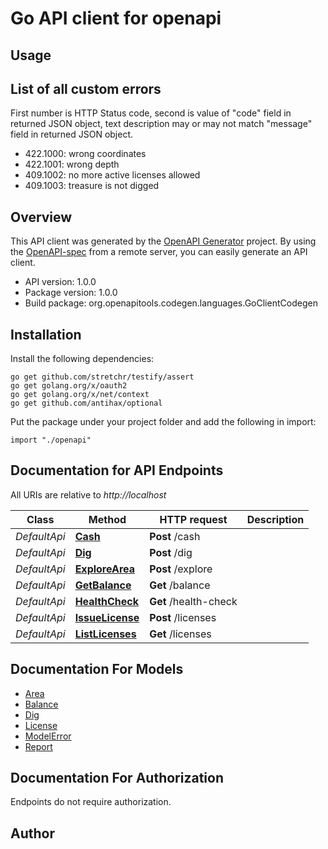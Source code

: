 # Go API client for openapi

## Usage
## List of all custom errors
First number is HTTP Status code, second is value of \"code\" field in returned JSON object, text description may or may not match \"message\" field in returned JSON object.
- 422.1000: wrong coordinates
- 422.1001: wrong depth
- 409.1002: no more active licenses allowed
- 409.1003: treasure is not digged


## Overview
This API client was generated by the [OpenAPI Generator](https://openapi-generator.tech) project.  By using the [OpenAPI-spec](https://www.openapis.org/) from a remote server, you can easily generate an API client.

- API version: 1.0.0
- Package version: 1.0.0
- Build package: org.openapitools.codegen.languages.GoClientCodegen

## Installation

Install the following dependencies:

```shell
go get github.com/stretchr/testify/assert
go get golang.org/x/oauth2
go get golang.org/x/net/context
go get github.com/antihax/optional
```

Put the package under your project folder and add the following in import:

```golang
import "./openapi"
```

## Documentation for API Endpoints

All URIs are relative to *http://localhost*

Class | Method | HTTP request | Description
------------ | ------------- | ------------- | -------------
*DefaultApi* | [**Cash**](docs/DefaultApi.md#cash) | **Post** /cash | 
*DefaultApi* | [**Dig**](docs/DefaultApi.md#dig) | **Post** /dig | 
*DefaultApi* | [**ExploreArea**](docs/DefaultApi.md#explorearea) | **Post** /explore | 
*DefaultApi* | [**GetBalance**](docs/DefaultApi.md#getbalance) | **Get** /balance | 
*DefaultApi* | [**HealthCheck**](docs/DefaultApi.md#healthcheck) | **Get** /health-check | 
*DefaultApi* | [**IssueLicense**](docs/DefaultApi.md#issuelicense) | **Post** /licenses | 
*DefaultApi* | [**ListLicenses**](docs/DefaultApi.md#listlicenses) | **Get** /licenses | 


## Documentation For Models

 - [Area](docs/Area.md)
 - [Balance](docs/Balance.md)
 - [Dig](docs/Dig.md)
 - [License](docs/License.md)
 - [ModelError](docs/ModelError.md)
 - [Report](docs/Report.md)


## Documentation For Authorization

 Endpoints do not require authorization.



## Author



